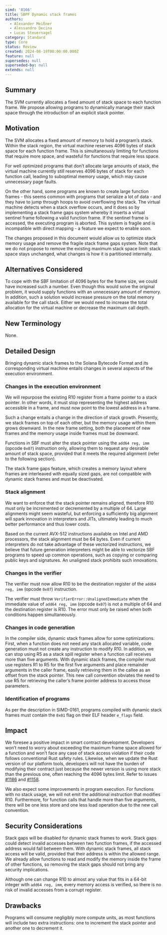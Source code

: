 ```yaml
---
simd: '0166'
title: SBPF Dynamic stack frames
authors:
  - Alexander Meißner
  - Alessandro Decina
  - Lucas Steuernagel
category: Standard
type: Core
status: Review
created: 2024-08-19T00:00:00.000Z
feature: null
supersedes: null
superseded-by: null
extends: null
---
```


## Summary

The SVM currently allocates a fixed amount of stack space to each function 
frame. We propose allowing programs to dynamically manage their stack space 
through the introduction of an explicit stack pointer.

## Motivation

The SVM allocates a fixed amount of memory to hold a program’s stack. Within 
the stack region, the virtual machine reserves 4096 bytes of stack space for 
each function frame. This is simultaneously limiting for functions that 
require more space, and wasteful for functions that require less space.

For well optimized programs that don’t allocate large amounts of stack, the 
virtual machine currently still reserves 4096 bytes of stack for each function 
call, leading to suboptimal memory usage, which may cause unnecessary page 
faults.

On the other hand, some programs are known to create large function frames - 
this seems common with programs that serialize a lot of data - and they have 
to jump through hoops to avoid overflowing the stack. The virtual machine 
detects when a stack overflow occurs, and it does so by implementing a stack 
frame gaps system whereby it inserts a virtual sentinel frame following a 
valid function frame. If the sentinel frame is accessed, the executing program 
is aborted. This system is fragile and is incompatible with direct mapping - a 
feature we expect to enable soon.

The changes proposed in this document would allow us to optimize stack memory 
usage and remove the fragile stack frame gaps system. Note that we do not 
propose to remove the existing maximum stack space limit: stack space stays 
unchanged, what changes is how it is partitioned internally.

## Alternatives Considered

To cope with the SBF limitation of 4096 bytes for the frame size, we could 
have increased such a number. Even though this would solve the original 
problem, it would supply functions with an unnecessary amount of memory. In 
addition, such a solution would increase pressure on the total memory 
available for the call stack. Either we would need to increase the total 
allocation for the virtual machine or decrease the maximum call depth.

## New Terminology

None.

## Detailed Design

Bringing dynamic stack frames to the Solana Bytecode Format and its 
corresponding virtual machine entails changes in several aspects of the 
execution environment.

### Changes in the execution environment

We will repurpose the existing R10 register from a frame pointer to a stack 
pointer. In other words, it must stop representing the highest address 
accessible in a frame, and must now point to the lowest address in a frame.

Such a change entails a change in the direction of stack growth. Presently, we 
stack frames on top of each other, but the memory usage within them grows 
downward. In the new frame setting, both the placement of new frames and the 
memory usage inside frames must be downward.

Functions in SBF must alter the stack pointer using the `add64 reg, imm` 
(opcode `0x07`) instruction only, allowing them to request any desirable 
amount of stack space, provided that it meets the required alignment (refer to 
the following section).

The stack frame gaps feature, which creates a memory layout where frames are 
interleaved with equally sized gaps, are not compatible with dynamic stack 
frames and must be deactivated.

### Stack alignment

We want to enforce that the stack pointer remains aligned, therefore R10 must 
only be incremented or decremented by a multiple of 64. Large alignments might 
seem wasteful, but enforcing a sufficiently big alignment will spark 
innovation in interpreters and JITs, ultimately leading to much better 
performance and thus lower costs.

Based on the current AVX-512 instructions available on Intel and AMD 
processors, the stack alignment must be 64 bytes. Even if current interpreters 
do not take advantage of these vectorized instructions, we believe that future 
generation interpreters might be able to vectorize SBF programs to speed up 
common operations, such as copying or comparing public keys and signatures. 
An unaligned stack prohibits such innovations.

### Changes in the verifier

The verifier must now allow R10 to be the destination register of the 
`add64 reg, imm` (opcode `0x07`) instruction.

The verifier must throw `VerifierError::UnalignedImmediate` when the immediate 
value of `add64 reg, imm` (opcode `0x07`) is not a multiple of 64 and the 
destination register is R10. The error must only be raised when both 
conditions happen simultaneously.

### Changes in code generation

In the compiler side, dynamic stack frames allow for some optimizations. 
First, when a function does not need any stack allocated variable, code 
generation must not create any instruction to modify R10. In addition, we can 
stop using R5 as a stack spill register when a function call receives more 
than five arguments. With dynamic stack frames, the compiler must use 
registers R1 to R5 for the first five arguments and place remainder arguments 
in the caller frame, easily retrieving them in the callee as an offset from 
the stack pointer. This new call convention obviates the need to use R5 for 
retrieving the caller’s frame pointer address to access those parameters.

### Identification of programs

As per the description in SIMD-0161, programs compiled with dynamic stack 
frames must contain the `0x01` flag on their ELF header `e_flags` field.

## Impact

We foresee a positive impact in smart contract development. Developers won’t 
need to worry about exceeding the maximum frame space allowed for a function 
and won’t face any case of stack access violation if their code follows 
conventional Rust safety rules. Likewise, when we update the Rust version of 
our platform tools, developers will not have the burden of modifying their 
contract just because the newer version is using more stack than the previous 
one, often reaching the 4096 bytes limit. Refer to issues 
[#1186](https://github.com/anza-xyz/agave/issues/1186) and 
[#1158](https://github.com/anza-xyz/agave/issues/1158).

We also expect some improvements in program execution. For functions with no 
stack usage, we will not emit the additional instruction that modifies R10. 
Furthermore, for function calls that handle more than five arguments, there 
will be one less store and one less load operation due to the new call convention.

## Security Considerations

Stack gaps will be disabled for dynamic stack frames to work. Stack gaps could 
detect invalid accesses between two function frames, if the accessed address 
would fall between them. With dynamic stack frames, all stack access will be 
valid, provided that their address is within the allowed range. We already 
allow functions to read and modify the memory inside the frame of other 
functions, so removing the stack gaps should not bring any security 
implications.

Although one can change R10 to almost any value that fits in a 64-bit integer 
with `add64 reg, imm`, every memory access is verified, so there is no risk of 
invalid accesses from a corrupt register.

## Drawbacks

Programs will consume negligibly more compute units, as most functions will 
include two extra instructions: one to increment the stack pointer and another 
one to decrement it.
